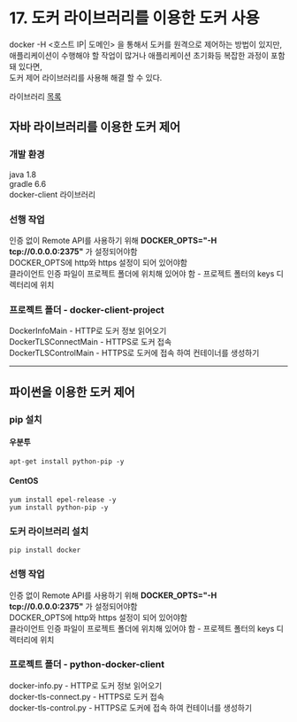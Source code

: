 # 17. 도커 라이브러리를 이용한 도커 사용

docker -H <호스트 IP| 도메인> 을 통해서 도커를 원격으로 제어하는 방법이 있지만,  
애플리케이션이 수행해야 할 작업이 많거나 애플리케이션 초기화등 복잡한 과정이 포함돼 있다면,  
도커 제어 라이브러리를 사용해 해결 할 수 있다.

라이브러리 [목록](https://docs.docker.com/engine/api/sdk/)  

## 자바 라이브러리를 이용한 도커 제어
### 개발 환경
java 1.8  
gradle 6.6  
docker-client 라이브러리  
### 선행 작업
인증 없이 Remote API를 사용하기 위해 **DOCKER_OPTS=\"-H tcp://0.0.0.0:2375\"** 가 설정되어야함  
DOCKER_OPTS에 http와 https 설정이 되어 있어야함  
클라이언트 인증 파일이 프로젝트 폴더에 위치해 있어야 함 - 프로젝트 폴터의 keys 디렉터리에 위치  
### 프로젝트 폴더 - docker-client-project
DockerInfoMain - HTTP로 도커 정보 읽어오기  
DockerTLSConnectMain - HTTPS로 도커 접속  
DockerTLSControlMain - HTTPS로 도커에 접속 하여 컨테이너를 생성하기  

------------

## 파이썬을 이용한 도커 제어

### pip 설치
#### 우분투
```
apt-get install python-pip -y
```
#### CentOS
```
yum install epel-release -y
yum install python-pip -y
```

### 도커 라이브러리 설치
```
pip install docker
```

### 선행 작업
인증 없이 Remote API를 사용하기 위해 **DOCKER_OPTS=\"-H tcp://0.0.0.0:2375\"** 가 설정되어야함  
DOCKER_OPTS에 http와 https 설정이 되어 있어야함  
클라이언트 인증 파일이 프로젝트 폴더에 위치해 있어야 함 - 프로젝트 폴터의 keys 디렉터리에 위치  

### 프로젝트 폴더 - python-docker-client
docker-info.py - HTTP로 도커 정보 읽어오기  
docker-tls-connect.py - HTTPS로 도커 접속  
docker-tls-control.py - HTTPS로 도커에 접속 하여 컨테이너를 생성하기  